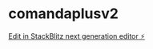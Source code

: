 # comandaplusv2

[Edit in StackBlitz next generation editor ⚡️](https://stackblitz.com/~/github.com/N1MRODve/comandaplusv2)